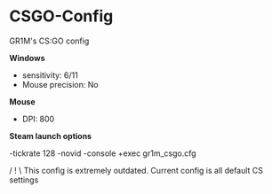 # CSGO-Config
GR1M's CS:GO config

**Windows**
* sensitivity: 6/11
* Mouse precision: No

**Mouse**
* DPI: 800

**Steam launch options**

-tickrate 128 -novid -console +exec gr1m_csgo.cfg

/ ! \ This config is extremely outdated.
Current config is all default CS settings

